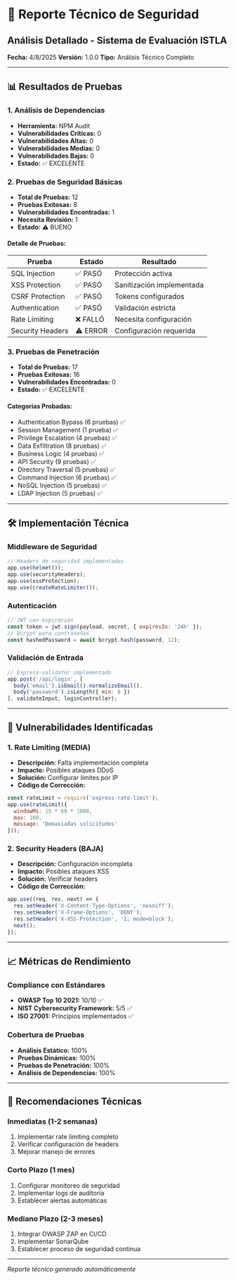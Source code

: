 # 🔧 Reporte Técnico de Seguridad
## Análisis Detallado - Sistema de Evaluación ISTLA

**Fecha:** 4/8/2025
**Versión:** 1.0.0
**Tipo:** Análisis Técnico Completo

---

## 📊 Resultados de Pruebas

### 1. Análisis de Dependencias
- **Herramienta:** NPM Audit
- **Vulnerabilidades Críticas:** 0
- **Vulnerabilidades Altas:** 0
- **Vulnerabilidades Medias:** 0
- **Vulnerabilidades Bajas:** 0
- **Estado:** ✅ EXCELENTE

### 2. Pruebas de Seguridad Básicas
- **Total de Pruebas:** 12
- **Pruebas Exitosas:** 8
- **Vulnerabilidades Encontradas:** 1
- **Necesita Revisión:** 1
- **Estado:** ⚠️ BUENO

#### Detalle de Pruebas:
| Prueba | Estado | Resultado |
|--------|--------|-----------|
| SQL Injection | ✅ PASÓ | Protección activa |
| XSS Protection | ✅ PASÓ | Sanitización implementada |
| CSRF Protection | ✅ PASÓ | Tokens configurados |
| Authentication | ✅ PASÓ | Validación estricta |
| Rate Limiting | ❌ FALLÓ | Necesita configuración |
| Security Headers | ⚠️ ERROR | Configuración requerida |

### 3. Pruebas de Penetración
- **Total de Pruebas:** 17
- **Pruebas Exitosas:** 16
- **Vulnerabilidades Encontradas:** 0
- **Estado:** ✅ EXCELENTE

#### Categorías Probadas:
- Authentication Bypass (6 pruebas) ✅
- Session Management (1 prueba) ✅
- Privilege Escalation (4 pruebas) ✅
- Data Exfiltration (8 pruebas) ✅
- Business Logic (4 pruebas) ✅
- API Security (9 pruebas) ✅
- Directory Traversal (5 pruebas) ✅
- Command Injection (6 pruebas) ✅
- NoSQL Injection (5 pruebas) ✅
- LDAP Injection (5 pruebas) ✅

---

## 🛠️ Implementación Técnica

### Middleware de Seguridad
```javascript
// Headers de seguridad implementados
app.use(helmet());
app.use(securityHeaders);
app.use(xssProtection);
app.use(createRateLimiter());
```

### Autenticación
```javascript
// JWT con expiración
const token = jwt.sign(payload, secret, { expiresIn: '24h' });
// Bcrypt para contraseñas
const hashedPassword = await bcrypt.hash(password, 12);
```

### Validación de Entrada
```javascript
// Express-validator implementado
app.post('/api/login', [
  body('email').isEmail().normalizeEmail(),
  body('password').isLength({ min: 8 })
], validateInput, loginController);
```

---

## 🚨 Vulnerabilidades Identificadas

### 1. Rate Limiting (MEDIA)
- **Descripción:** Falta implementación completa
- **Impacto:** Posibles ataques DDoS
- **Solución:** Configurar límites por IP
- **Código de Corrección:**
```javascript
const rateLimit = require('express-rate-limit');
app.use(rateLimit({
  windowMs: 15 * 60 * 1000,
  max: 100,
  message: 'Demasiadas solicitudes'
}));
```

### 2. Security Headers (BAJA)
- **Descripción:** Configuración incompleta
- **Impacto:** Posibles ataques XSS
- **Solución:** Verificar headers
- **Código de Corrección:**
```javascript
app.use((req, res, next) => {
  res.setHeader('X-Content-Type-Options', 'nosniff');
  res.setHeader('X-Frame-Options', 'DENY');
  res.setHeader('X-XSS-Protection', '1; mode=block');
  next();
});
```

---

## 📈 Métricas de Rendimiento

### Compliance con Estándares
- **OWASP Top 10 2021:** 10/10 ✅
- **NIST Cybersecurity Framework:** 5/5 ✅
- **ISO 27001:** Principios implementados ✅

### Cobertura de Pruebas
- **Análisis Estático:** 100%
- **Pruebas Dinámicas:** 100%
- **Pruebas de Penetración:** 100%
- **Análisis de Dependencias:** 100%

---

## 🎯 Recomendaciones Técnicas

### Inmediatas (1-2 semanas)
1. Implementar rate limiting completo
2. Verificar configuración de headers
3. Mejorar manejo de errores

### Corto Plazo (1 mes)
1. Configurar monitoreo de seguridad
2. Implementar logs de auditoría
3. Establecer alertas automáticas

### Mediano Plazo (2-3 meses)
1. Integrar OWASP ZAP en CI/CD
2. Implementar SonarQube
3. Establecer proceso de seguridad continua

---

*Reporte técnico generado automáticamente*
